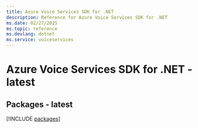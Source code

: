 ```yaml
---
title: Azure Voice Services SDK for .NET
description: Reference for Azure Voice Services SDK for .NET
ms.date: 02/27/2025
ms.topic: reference
ms.devlang: dotnet
ms.service: voiceservices
---
```

# Azure Voice Services SDK for .NET - latest
## Packages - latest
[!INCLUDE [packages](voice-services-index.md)]